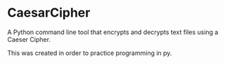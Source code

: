 # CaesarCipher
A Python command line tool that encrypts and decrypts text files using a Caeser Cipher. 

This was created in order to practice programming in py. 
